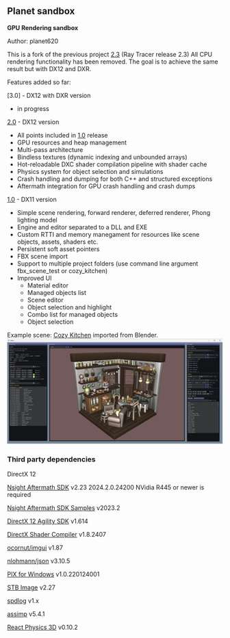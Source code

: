 ## Planet sandbox
**GPU Rendering sandbox**

Author: planet620

This is a fork of the previous project [2.3] (Ray Tracer release 2.3)
All CPU rendering functionality has been removed.
The goal is to achieve the same result but with DX12 and DXR.

Features added so far:

[3.0] - DX12 with DXR version
 - in progress

[2.0] - DX12 version
- All points included in [1.0] release
- GPU resources and heap management
- Multi-pass architecture
- Bindless textures (dynamic indexing and unbounded arrays)
- Hot-reloadable DXC shader compilation pipeline with shader cache
- Physics system for object selection and simulations
- Crash handling and dumping for both C++ and structured exceptions
- Aftermath integration for GPU crash handling and crash dumps

[1.0] - DX11 version
- Simple scene rendering, forward renderer, deferred renderer, Phong lighting model
- Engine and editor separated to a DLL and EXE
- Custom RTTI and memory manegament for resources like scene objects, assets, shaders etc.
- Persistent soft asset pointers
- FBX scene import
- Support to multiple project folders (use command line argument fbx_scene_test or cozy_kitchen)
- Improved UI
    - Material editor
    - Managed objects list
    - Scene editor
    - Object selection and highlight
    - Combo list for managed objects
    - Object selection

Example scene: [Cozy Kitchen] imported from Blender.
![Example output](screen.jpg)

### Third party dependencies
DirectX 12

[Nsight Aftermath SDK] v2.23 2024.2.0.24200
NVidia R445 or newer is required

[Nsight Aftermath SDK Samples] v2023.2

[DirectX 12 Agility SDK] v1.614

[DirectX Shader Compiler] v1.8.2407

[ocornut/imgui] v1.87

[nlohmann/json] v3.10.5

[PIX for Windows] v1.0.220124001

[STB Image] v2.27

[spdlog] v1.x

[assimp] v5.4.1

[React Physics 3D] v0.10.2

[//]: # (links)

   [1.0]: <https://bitbucket.org/planet620/planetsandbox/src/release_1.0/>
   [2.0]: <https://github.com/mpolaczyk/planet_sandbox/tree/release_2.0/>
   [2.3]: <https://bitbucket.org/planet620/raytracer/src/release_2.3/>
   [ocornut/imgui]: <https://github.com/ocornut/imgui>
   [nlohmann/json]: <https://github.com/nlohmann/json>
   [PIX for Windows]: <https://devblogs.microsoft.com/pix/download>
   [STB Image]: <http://nothings.org/stb>
   [spdlog]: <https://github.com/gabime/spdlog/tree/v1.x>
   [assimp]: <https://github.com/assimp/assimp>
   [Cozy Kitchen]: <https://www.blender.org/download/demo-files>
   [DirectX 12 Agility SDK]: <https://www.nuget.org/packages/Microsoft.Direct3D.D3D12/1.614.0>
   [DirectX Shader Compiler]: <https://github.com/microsoft/DirectXShaderCompiler/releases/tag/v1.8.2407>
   [Nsight Aftermath SDK Samples]: <https://github.com/NVIDIA/nsight-aftermath-samples/releases/tag/2023.2>
   [Nsight Aftermath SDK]: <https://developer.nvidia.com/nsight-aftermath>
   [React Physics 3d]: <https://github.com/DanielChappuis/reactphysics3d/tree/v0.10.2>